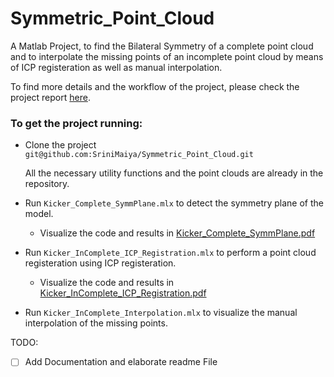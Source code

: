 # Symmetric_Point_Cloud
A Matlab Project, to find the Bilateral Symmetry of a complete point cloud and to interpolate the missing points of an incomplete point cloud by means of ICP registeration as well as manual interpolation.


To find more details and the workflow of the project, please check the project report [here](https://github.com/SriniMaiya/Symmetric_Point_Cloud/blob/main/P1_Symmetric_Point_Cloud_923123_998190.pdf).

### To get the project running: 
  - Clone the project
    `git@github.com:SriniMaiya/Symmetric_Point_Cloud.git`
    
    All the necessary utility functions and the point clouds are already in the repository.
    
  - Run `Kicker_Complete_SymmPlane.mlx` to detect the symmetry plane of the model.
    - Visualize the code and results in [Kicker_Complete_SymmPlane.pdf](Kicker_Complete_SymmPlane.pdf)
  - Run `Kicker_InComplete_ICP_Registration.mlx` to perform a point cloud registeration using ICP registeration.
    - Visualize the code and results in [Kicker_InComplete_ICP_Registration.pdf](Kicker_InComplete_ICP_Registration.pdf)
  - Run `Kicker_InComplete_Interpolation.mlx` to visualize the manual interpolation of the missing points.




TODO:
- [ ] Add Documentation and elaborate readme File

